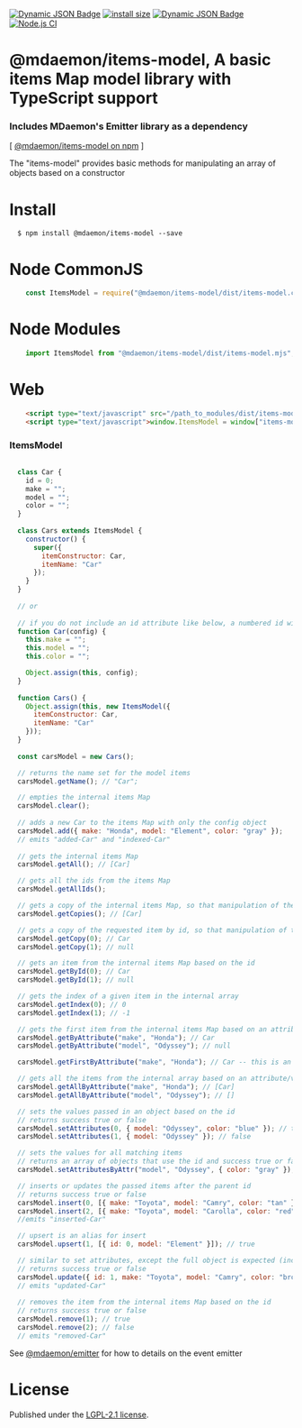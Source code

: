 [![Dynamic JSON Badge](https://img.shields.io/badge/dynamic/json?url=https%3A%2F%2Fraw.githubusercontent.com%2Fmdaemon-technologies%2Fitems-model%2Fmaster%2Fpackage.json&query=%24.version&prefix=v&label=npm&color=blue)](https://www.npmjs.com/package/@mdaemon/items-model) [![install size](https://packagephobia.com/badge?p=@mdaemon/items-model)](https://packagephobia.com/result?p=@mdaemon/items-model) [![Dynamic JSON Badge](https://img.shields.io/badge/dynamic/json?url=https%3A%2F%2Fraw.githubusercontent.com%2Fmdaemon-technologies%2Fitems-model%2Fmaster%2Fpackage.json&query=%24.license&prefix=v&label=license&color=green)](https://github.com/mdaemon-technologies/items-model/blob/master/LICENSE) [![Node.js CI](https://github.com/mdaemon-technologies/items-model/actions/workflows/node.js.yml/badge.svg)](https://github.com/mdaemon-technologies/items-model/actions/workflows/node.js.yml)

# @mdaemon/items-model, A basic items Map model library with TypeScript support
### Includes MDaemon's Emitter library as a dependency
[ [@mdaemon/items-model on npm](https://www.npmjs.com/package/@mdaemon/items-model "npm") ]

The "items-model" provides basic methods for manipulating an array of objects based on a constructor

# Install #

	  $ npm install @mdaemon/items-model --save  

# Node CommonJS #
```javascript
    const ItemsModel = require("@mdaemon/items-model/dist/items-model.cjs");
```

# Node Modules #

```javascript
    import ItemsModel from "@mdaemon/items-model/dist/items-model.mjs";  
```

# Web #
```HTML
    <script type="text/javascript" src="/path_to_modules/dist/items-model.umd.js"></script>
    <script type="text/javascript">window.ItemsModel = window["items-model"];</script>
```

### ItemsModel ###

```javascript
    
  class Car {
    id = 0;
    make = "";
    model = "";
    color = "";
  }
  
  class Cars extends ItemsModel {
    constructor() {
      super({
        itemConstructor: Car,
        itemName: "Car"
      });
    }
  }
  
  // or
  
  // if you do not include an id attribute like below, a numbered id will be assigned
  function Car(config) {
    this.make = "";
    this.model = "";
    this.color = "";

    Object.assign(this, config);
  }
    
  function Cars() { 
    Object.assign(this, new ItemsModel({
      itemConstructor: Car,
      itemName: "Car"
    }));
  }
    
  const carsModel = new Cars();

  // returns the name set for the model items
  carsModel.getName(); // "Car";

  // empties the internal items Map
  carsModel.clear(); 
    
  // adds a new Car to the items Map with only the config object
  carsModel.add({ make: "Honda", model: "Element", color: "gray" });
  // emits "added-Car" and "indexed-Car"
  
  // gets the internal items Map
  carsModel.getAll(); // [Car]

  // gets all the ids from the items Map
  carsModel.getAllIds();

  // gets a copy of the internal items Map, so that manipulation of the items in the array do not impact the internal array
  carsModel.getCopies(); // [Car]

  // gets a copy of the requested item by id, so that manipulation of the item does not impact the internal item
  carsModel.getCopy(0); // Car
  carsModel.getCopy(1); // null

  // gets an item from the internal items Map based on the id
  carsModel.getById(0); // Car
  carsModel.getById(1); // null

  // gets the index of a given item in the internal array
  carsModel.getIndex(0); // 0
  carsModel.getIndex(1); // -1

  // gets the first item from the internal items Map based on an attribute/value combination
  carsModel.getByAttribute("make", "Honda"); // Car
  carsModel.getByAttribute("model", "Odyssey"); // null

  carsModel.getFirstByAttribute("make", "Honda"); // Car -- this is an alias for getByAttribute

  // gets all the items from the internal array based on an attribute/value combination
  carsModel.getAllByAttribute("make", "Honda"); // [Car]
  carsModel.getAllByAttribute("model", "Odyssey"); // []

  // sets the values passed in an object based on the id
  // returns success true or false
  carsModel.setAttributes(0, { model: "Odyssey", color: "blue" }); // true
  carsModel.setAttributes(1, { model: "Odyssey" }); // false

  // sets the values for all matching items
  // returns an array of objects that use the id and success true or false
  carsModel.setAttributesByAttr("model", "Odyssey", { color: "gray" }); // [{ 0: true }]

  // inserts or updates the passed items after the parent id
  // returns success true or false
  carsModel.insert(0, [{ make: "Toyota", model: "Camry", color: "tan" }]); // true
  carsModel.insert(2, [{ make: "Toyota", model: "Carolla", color: "red" }]); // false because a parent of id 2
  //emits "inserted-Car"

  // upsert is an alias for insert
  carsModel.upsert(1, [{ id: 0, model: "Element" }]); // true

  // similar to set attributes, except the full object is expected (including the id)
  // returns success true or false
  carsModel.update({ id: 1, make: "Toyota", model: "Camry", color: "brown" }); // true
  // emits "updated-Car"
  
  // removes the item from the internal items Map based on the id
  // returns success true or false
  carsModel.remove(1); // true
  carsModel.remove(2); // false
  // emits "removed-Car"

```

See [@mdaemon/emitter](https://github.com/mdaemon-technologies/emitter "@mdaemon/emitter") for how to details on the event emitter

# License #

Published under the [LGPL-2.1 license](https://github.com/mdaemon-technologies/items-model/blob/main/LICENSE "LGPL-2.1 License").